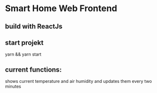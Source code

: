 # Smart Home Web Frontend

## build with ReactJs

## start projekt

yarn && yarn start

## current functions:

shows current temperature and air humidity and updates them every two minutes
